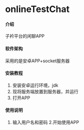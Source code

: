 # onlineTestChat

#### 介绍
子衿平台的闲聊APP

#### 软件架构
采用的是安卓APP+socket服务器


#### 安装教程

1. 安装安卓运行环境，jdk
2. 现将服务端放置到服务器，并运行
3. 打开APP

#### 使用说明

1. 输入用户名和密码
2.开始使用APP
